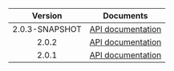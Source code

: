 | Version | Documents |
|:---:|---|
| 2.0.3-SNAPSHOT | [API documentation](2.0.3-SNAPSHOT) |
| 2.0.2 | [API documentation](2.0.2) |
| 2.0.1 | [API documentation](2.0.1) |
